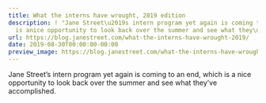 ```yaml
---
title: What the interns have wrought, 2019 edition
description: ! "Jane Street\u2019s intern program yet again is coming to an end, which
  is anice opportunity to look back over the summer and see what they\u2019veaccomplished."
url: https://blog.janestreet.com/what-the-interns-have-wrought-2019/
date: 2019-08-30T00:00:00-00:00
preview_image: https://blog.janestreet.com/what-the-interns-have-wrought-2019/what_interns_wrought2019.jpg
---
```


<p>Jane Street’s intern program yet again is coming to an end, which is a
nice opportunity to look back over the summer and see what they’ve
accomplished.</p>

